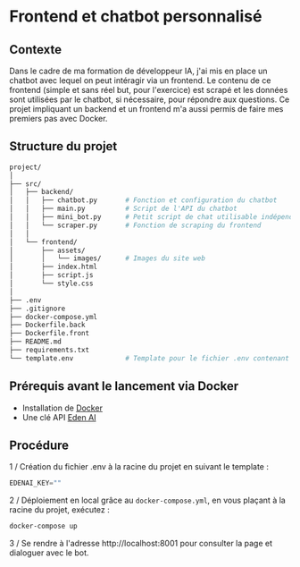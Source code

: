 # Frontend et chatbot personnalisé

## Contexte
Dans le cadre de ma formation de développeur IA, j'ai mis en place un chatbot avec lequel on peut intéragir via un frontend. Le contenu de ce frontend (simple et sans réel but, pour l'exercice) est scrapé et les données sont utilisées par le chatbot, si nécessaire, pour répondre aux questions. Ce projet impliquant un backend et un frontend m'a aussi permis de faire mes premiers pas avec Docker.

## Structure du projet
```bash
project/
│
├── src/
│   ├── backend/
│   │   ├── chatbot.py       # Fonction et configuration du chatbot
│   │   ├── main.py          # Script de l'API du chatbot
│   │   ├── mini_bot.py      # Petit script de chat utilisable indépendamment (exercice)
│   │   └── scraper.py       # Fonction de scraping du frontend
│   │
│   └── frontend/
│       ├── assets/
│       │   └── images/      # Images du site web
│       ├── index.html
│       ├── script.js
│       └── style.css
│
├── .env
├── .gitignore
├── docker-compose.yml
├── Dockerfile.back
├── Dockerfile.front
├── README.md
├── requirements.txt
└── template.env             # Template pour le fichier .env contenant la clé API
```

## Prérequis avant le lancement via Docker
- Installation de [Docker](https://www.docker.com/products/docker-desktop/)
- Une clé API [Eden AI](https://app.edenai.run/)

## Procédure
1 / Création du fichier .env à la racine du projet en suivant le template :
```py
EDENAI_KEY=""
```

2 / Déploiement en local grâce au `docker-compose.yml`, en vous plaçant à la racine du projet, exécutez :
```bash
docker-compose up
```

3 / Se rendre à l'adresse http://localhost:8001 pour consulter la page et dialoguer avec le bot.

